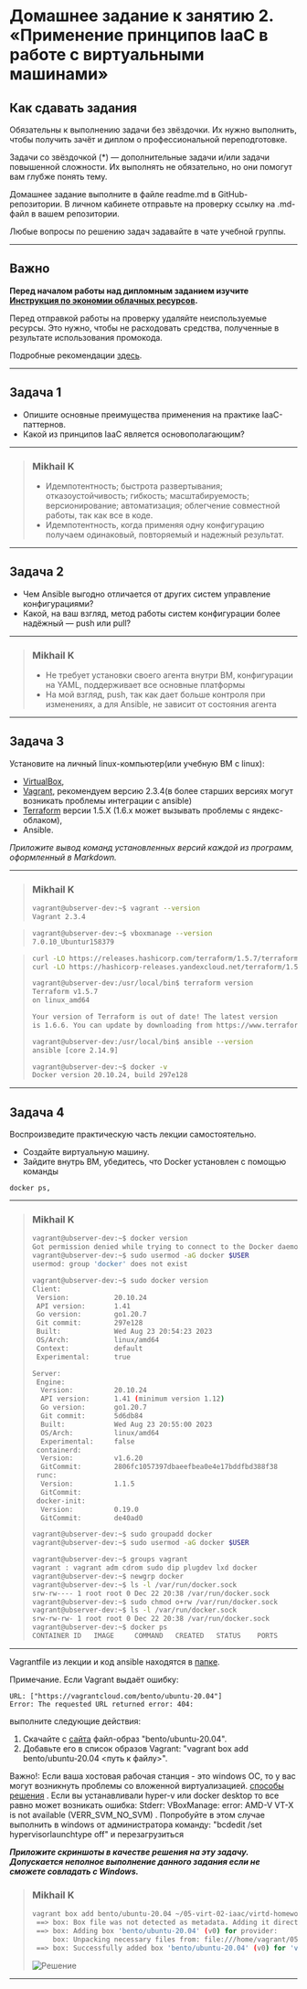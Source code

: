 
# Домашнее задание к занятию 2. «Применение принципов IaaC в работе с виртуальными машинами»

## Как сдавать задания

Обязательны к выполнению задачи без звёздочки. Их нужно выполнить, чтобы получить зачёт и диплом о профессиональной переподготовке.

Задачи со звёздочкой (*) — дополнительные задачи и/или задачи повышенной сложности. Их выполнять не обязательно, но они помогут вам глубже понять тему.

Домашнее задание выполните в файле readme.md в GitHub-репозитории. В личном кабинете отправьте на проверку ссылку на .md-файл в вашем репозитории.

Любые вопросы по решению задач задавайте в чате учебной группы.

---


## Важно

**Перед началом работы над дипломным заданием изучите [Инструкция по экономии облачных ресурсов](https://github.com/netology-code/devops-materials/blob/master/cloudwork.MD).**

Перед отправкой работы на проверку удаляйте неиспользуемые ресурсы.
Это нужно, чтобы не расходовать средства, полученные в результате использования промокода.

Подробные рекомендации [здесь](https://github.com/netology-code/virt-homeworks/blob/virt-11/r/README.md).

---

## Задача 1

- Опишите основные преимущества применения на практике IaaC-паттернов.
- Какой из принципов IaaC является основополагающим?

***
> ### Mikhail K
> - Идемпотентность; быстрота развертывания; отказоустойчивость; гибкость; масштабируемость; версионирование; автоматизация; облегчение совместной работы, так как все в коде.
> - Идемпотентность, когда применяя одну конфигурацию получаем одинаковый, повторяемый и надежный результат.
***

## Задача 2

- Чем Ansible выгодно отличается от других систем управление конфигурациями?
- Какой, на ваш взгляд, метод работы систем конфигурации более надёжный — push или pull?

***
> ### Mikhail K
> - Не требует установки своего агента внутри ВМ, конфигурации на YAML, поддерживает все основные платформы
> - На мой взгляд, push, так как дает больше контроля при изменениях, а для Ansible, не зависит от состояния агента
***

## Задача 3

Установите на личный linux-компьютер(или учебную ВМ с linux):

- [VirtualBox](https://www.virtualbox.org/),
- [Vagrant](https://github.com/netology-code/devops-materials), рекомендуем версию 2.3.4(в более старших версиях могут возникать проблемы интеграции с ansible)
- [Terraform](https://github.com/netology-code/devops-materials/blob/master/README.md)  версии 1.5.Х (1.6.х может вызывать проблемы с яндекс-облаком),
- Ansible.

*Приложите вывод команд установленных версий каждой из программ, оформленный в Markdown.*
***
> ### Mikhail K
> ```bash
> vagrant@ubserver-dev:~$ vagrant --version
> Vagrant 2.3.4
> ```

> ```bash
> vagrant@ubserver-dev:~$ vboxmanage --version
> 7.0.10_Ubuntur158379
> ```

> ```bash
> curl -LO https://releases.hashicorp.com/terraform/1.5.7/terraform_1.5.7_linux_amd64.zip
> curl -LO https://hashicorp-releases.yandexcloud.net/terraform/1.5.7/terraform_1.5.7_linux_amd64.zip
> 
> vagrant@ubserver-dev:/usr/local/bin$ terraform version
> Terraform v1.5.7
> on linux_amd64
> 
> Your version of Terraform is out of date! The latest version
> is 1.6.6. You can update by downloading from https://www.terraform.io/downloads.html
> ```
> ```bash
> vagrant@ubserver-dev:/usr/local/bin$ ansible --version
> ansible [core 2.14.9]
> ```
> ```bash
> vagrant@ubserver-dev:~$ docker -v
> Docker version 20.10.24, build 297e128
> ```

***


## Задача 4 

Воспроизведите практическую часть лекции самостоятельно.

- Создайте виртуальную машину.
- Зайдите внутрь ВМ, убедитесь, что Docker установлен с помощью команды
```
docker ps,
```

***

> ### Mikhail K
> ```bash
> vagrant@ubserver-dev:~$ docker version
> Got permission denied while trying to connect to the Docker daemon socket at unix:///var/run/docker.sock: Get "http://%2Fvar%2Frun%2Fdocker.sock/v1.24/version": dial unix /var/run/docker.sock: connect: permission denied
> vagrant@ubserver-dev:~$ sudo usermod -aG docker $USER
> usermod: group 'docker' does not exist
>
> vagrant@ubserver-dev:~$ sudo docker version
> Client:
>  Version:           20.10.24
>  API version:       1.41
>  Go version:        go1.20.7
>  Git commit:        297e128
>  Built:             Wed Aug 23 20:54:23 2023
>  OS/Arch:           linux/amd64
>  Context:           default
>  Experimental:      true
> 
> Server:
>  Engine:
>   Version:          20.10.24
>   API version:      1.41 (minimum version 1.12)
>   Go version:       go1.20.7
>   Git commit:       5d6db84
>   Built:            Wed Aug 23 20:55:00 2023
>   OS/Arch:          linux/amd64
>   Experimental:     false
>  containerd:
>   Version:          v1.6.20
>   GitCommit:        2806fc1057397dbaeefbea0e4e17bddfbd388f38
>  runc:
>   Version:          1.1.5
>   GitCommit:
>  docker-init:
>   Version:          0.19.0
>   GitCommit:        de40ad0
> 
> vagrant@ubserver-dev:~$ sudo groupadd docker
> vagrant@ubserver-dev:~$ sudo usermod -aG docker $USER
> 
> vagrant@ubserver-dev:~$ groups vagrant
> vagrant : vagrant adm cdrom sudo dip plugdev lxd docker
> vagrant@ubserver-dev:~$ newgrp docker
> vagrant@ubserver-dev:~$ ls -l /var/run/docker.sock
> srw-rw---- 1 root root 0 Dec 22 20:38 /var/run/docker.sock
> vagrant@ubserver-dev:~$ sudo chmod o+rw /var/run/docker.sock
> vagrant@ubserver-dev:~$ ls -l /var/run/docker.sock
> srw-rw-rw- 1 root root 0 Dec 22 20:38 /var/run/docker.sock
> vagrant@ubserver-dev:~$ docker ps
> CONTAINER ID   IMAGE     COMMAND   CREATED   STATUS    PORTS     NAMES
> ```

***


Vagrantfile из лекции и код ansible находятся в [папке](https://github.com/netology-code/virt-homeworks/tree/virt-11/05-virt-02-iaac/src).

Примечание. Если Vagrant выдаёт ошибку:
```
URL: ["https://vagrantcloud.com/bento/ubuntu-20.04"]     
Error: The requested URL returned error: 404:
```

выполните следующие действия:

1. Скачайте с [сайта](https://app.vagrantup.com/bento/boxes/ubuntu-20.04) файл-образ "bento/ubuntu-20.04".
2. Добавьте его в список образов Vagrant: "vagrant box add bento/ubuntu-20.04 <путь к файлу>".

Важно!: Если ваша хостовая рабочая станция - это windows ОС, то у вас могут возникнуть проблемы со вложенной виртуализацией.  [способы решения](https://www.comss.ru/page.php?id=7726)  . Если вы устанавливали hyper-v или docker desktop то  все равно может возникать ошибка: Stderr: VBoxManage: error: AMD-V VT-X is not available (VERR_SVM_NO_SVM) . Попробуйте в этом случае выполнить в windows от администратора команду: "bcdedit /set hypervisorlaunchtype off" и перезагрузиться

***Приложите скриншоты в качестве решения на эту задачу. Допускается неполное выполнение данного задания если не сможете совладать с Windows.*** 

> ### Mikhail K
> ```bash
> vagrant box add bento/ubuntu-20.04 ~/05-virt-02-iaac/virtd-homeworks-main/05-virt-02-iaac/src/vagrant/vagrant.box
>  ==> box: Box file was not detected as metadata. Adding it directly...
>  ==> box: Adding box 'bento/ubuntu-20.04' (v0) for provider: 
>      box: Unpacking necessary files from: file:///home/vagrant/05-virt-02-iaac/virtd-homeworks-main/05-virt-02-iaac/src/vagrant/vagrant.box
>  ==> box: Successfully added box 'bento/ubuntu-20.04' (v0) for 'virtualbox'!
> ```
> ![Решение](images/result.png)

***
